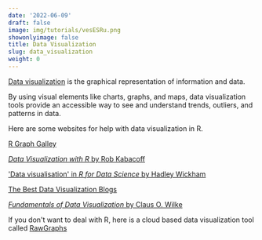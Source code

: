 ```yaml
---
date: '2022-06-09'
draft: false
image: img/tutorials/vesESRu.png
showonlyimage: false
title: Data Visualization
slug: data_visualization
weight: 0
---
```


[Data visualization](https://www.tableau.com/learn/articles/data-visualization) is the graphical representation of information and data.

<!--more-->

By using visual elements like charts, graphs, and maps, data visualization tools provide an accessible way to see and understand trends, outliers, and patterns in data.

Here are some websites for help with data visualization in R.

[R Graph Galley](https://r-graph-gallery.com/index.html)

[*Data Visualization with R* by  Rob Kabacoff](https://rkabacoff.github.io/datavis/)

['Data visualisation' in *R for Data Science* by Hadley Wickham](http://r-statistics.co/Top50-Ggplot2-Visualizations-MasterList-R-Code.html#Waffle%20Chart)

[The Best Data Visualization Blogs](https://www.tableau.com/learn/articles/best-data-visualization-blogs)

[*Fundamentals of Data Visualization* by Claus O. Wilke](https://clauswilke.com/dataviz/)

If you don't want to deal with R, here is a cloud based data visualization tool called [RawGraphs](https://www.rawgraphs.io)